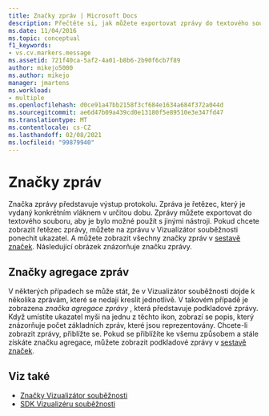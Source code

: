```yaml
---
title: Značky zpráv | Microsoft Docs
description: Přečtěte si, jak můžete exportovat zprávy do textového souboru pro použití s jinými nástroji a když na zprávu v Vizualizátor souběžnosti vynecháte zobrazení řetězce zprávy.
ms.date: 11/04/2016
ms.topic: conceptual
f1_keywords:
- vs.cv.markers.message
ms.assetid: 721f40ca-5af2-4a01-b8b6-2b90f6cb7f89
author: mikejo5000
ms.author: mikejo
manager: jmartens
ms.workload:
- multiple
ms.openlocfilehash: d0ce91a47bb2158f3cf684e1634a684f372a044d
ms.sourcegitcommit: ae6d47b09a439cd0e13180f5e89510e3e347fd47
ms.translationtype: MT
ms.contentlocale: cs-CZ
ms.lasthandoff: 02/08/2021
ms.locfileid: "99879940"
---
```

# <a name="message-markers"></a>Značky zpráv
Značka zprávy představuje výstup protokolu. Zpráva je řetězec, který je vydaný konkrétním vláknem v určitou dobu. Zprávy můžete exportovat do textového souboru, aby je bylo možné použít s jinými nástroji. Pokud chcete zobrazit řetězec zprávy, můžete na zprávu v Vizualizátor souběžnosti ponechit ukazatel. A můžete zobrazit všechny značky zpráv v [sestavě značek](../profiling/markers-report.md).  Následující obrázek znázorňuje značku zprávy.

## <a name="message-aggregation-markers"></a>Značky agregace zpráv
 V některých případech se může stát, že v Vizualizátor souběžnosti dojde k několika zprávám, které se nedají kreslit jednotlivě. V takovém případě je zobrazena *značka agregace zprávy* , která představuje podkladové zprávy. Když umístíte ukazatel myši na jednu z těchto ikon, zobrazí se popis, který znázorňuje počet základních zpráv, které jsou reprezentovány. Chcete-li zobrazit zprávy, přiblížte se.  Pokud se přiblížíte ke všemu způsobem a stále získáte značku agregace, můžete zobrazit podkladové zprávy v [sestavě značek](../profiling/markers-report.md).

## <a name="see-also"></a>Viz také
- [Značky Vizualizátor souběžnosti](../profiling/concurrency-visualizer-markers.md)
- [SDK Vizualizéru souběžnosti](../profiling/concurrency-visualizer-sdk.md)